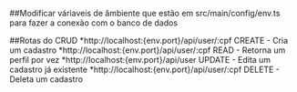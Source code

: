 ##Modificar váriaveis de âmbiente que estão em src/main/config/env.ts para fazer a conexão com o banco de dados

##Rotas do CRUD
*http://localhost:{env.port}/api/user/:cpf CREATE - Cria um cadastro
*http://localhost:{env.port}/api/user/:cpf READ - Retorna um perfil por vez
*http://localhost:{env.port}/api/user UPDATE - Edita um cadastro já existente
*http://localhost:{env.port}/api/user/:cpf DELETE - Deleta um cadastro
